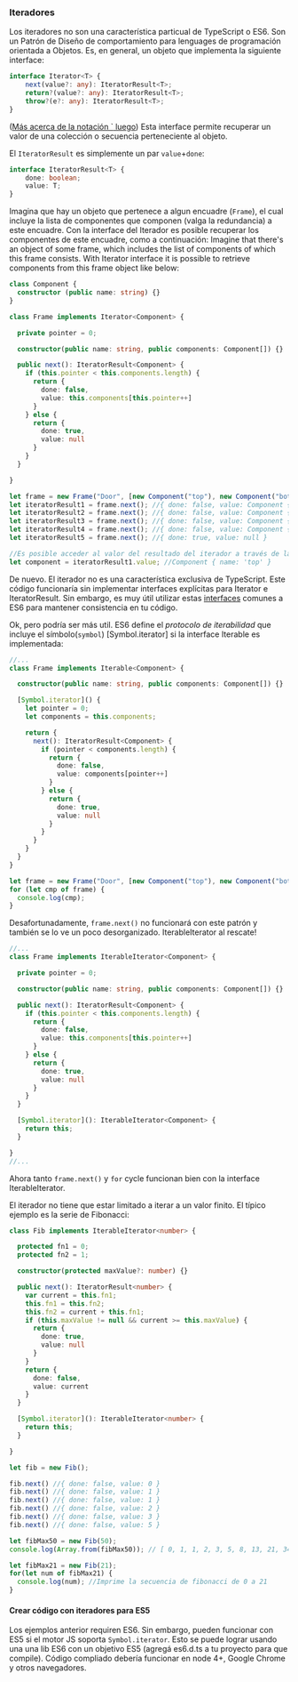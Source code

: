 ### Iteradores

Los iteradores no son una característica particual de TypeScript o ES6. Son un Patrón de Diseño de comportamiento para lenguages de programación orientada a Objetos. Es, en general, un objeto que implementa la siguiente interface:

```ts
interface Iterator<T> {
    next(value?: any): IteratorResult<T>;
    return?(value?: any): IteratorResult<T>;
    throw?(e?: any): IteratorResult<T>;
}
```
([Más acerca de la notación `<T> luego](./types/generics.html))
Esta interface permite recuperar un valor de una colección o secuencia perteneciente al objeto.

El `IteratorResult` es simplemente un par `value`+`done`:
```ts
interface IteratorResult<T> {
    done: boolean;
    value: T;
}
```

Imagina que hay un objeto que pertenece a algun encuadre (`Frame`), el cual incluye la lista de componentes que componen (valga la redundancia) a este encuadre. Con la interface del Iterador es posible recuperar los componentes de este encuadre, como a continuación: 
Imagine that there's an object of some frame, which includes the list of
components of which this frame consists. With Iterator interface it is possible
to retrieve components from this frame object like below:

```ts
class Component {
  constructor (public name: string) {}
}

class Frame implements Iterator<Component> {

  private pointer = 0;

  constructor(public name: string, public components: Component[]) {}

  public next(): IteratorResult<Component> {
    if (this.pointer < this.components.length) {
      return {
        done: false,
        value: this.components[this.pointer++]
      }
    } else {
      return {
        done: true,
        value: null
      }
    }
  }

}

let frame = new Frame("Door", [new Component("top"), new Component("bottom"), new Component("left"), new Component("right")]);
let iteratorResult1 = frame.next(); //{ done: false, value: Component { name: 'top' } }
let iteratorResult2 = frame.next(); //{ done: false, value: Component { name: 'bottom' } }
let iteratorResult3 = frame.next(); //{ done: false, value: Component { name: 'left' } }
let iteratorResult4 = frame.next(); //{ done: false, value: Component { name: 'right' } }
let iteratorResult5 = frame.next(); //{ done: true, value: null }

//Es posible acceder al valor del resultado del iterador a través de la propiedad value:
let component = iteratorResult1.value; //Component { name: 'top' }
```
De nuevo. El iterador no es una característica exclusiva de TypeScript. Este código funcionaría sin implementar interfaces explícitas para Iterator e IteratorResult. Sin embargo, es muy útil utilizar estas [interfaces](./types/interfaces.md) comunes a ES6 para mantener consistencia en tu código.

Ok, pero podría ser más util. ES6 define el *protocolo de iterabilidad* que incluye el símbolo(`symbol`) [Symbol.iterator] si la interface Iterable es implementada:

```ts
//...
class Frame implements Iterable<Component> {

  constructor(public name: string, public components: Component[]) {}

  [Symbol.iterator]() {
    let pointer = 0;
    let components = this.components;

    return {
      next(): IteratorResult<Component> {
        if (pointer < components.length) {
          return {
            done: false,
            value: components[pointer++]
          }
        } else {
          return {
            done: true,
            value: null
          }
        }
      }
    }
  }
}

let frame = new Frame("Door", [new Component("top"), new Component("bottom"), new Component("left"), new Component("right")]);
for (let cmp of frame) {
  console.log(cmp);
}
```

Desafortunadamente, `frame.next()` no funcionará con este patrón y también se lo ve un poco desorganizado. IterableIterator al rescate!
```ts
//...
class Frame implements IterableIterator<Component> {

  private pointer = 0;

  constructor(public name: string, public components: Component[]) {}

  public next(): IteratorResult<Component> {
    if (this.pointer < this.components.length) {
      return {
        done: false,
        value: this.components[this.pointer++]
      }
    } else {
      return {
        done: true,
        value: null
      }
    }
  }

  [Symbol.iterator](): IterableIterator<Component> {
    return this;
  }

}
//...
```
Ahora tanto `frame.next()` y `for` cycle funcionan bien con la interface IterableIterator.

El iterador no tiene que estar limitado a iterar a un valor finito. El típico ejemplo es la serie de Fibonacci:

```ts
class Fib implements IterableIterator<number> {

  protected fn1 = 0;
  protected fn2 = 1;

  constructor(protected maxValue?: number) {}

  public next(): IteratorResult<number> {
    var current = this.fn1;
    this.fn1 = this.fn2;
    this.fn2 = current + this.fn1;
    if (this.maxValue != null && current >= this.maxValue) {
      return {
        done: true,
        value: null
      } 
    } 
    return {
      done: false,
      value: current
    }
  }

  [Symbol.iterator](): IterableIterator<number> {
    return this;
  }

}

let fib = new Fib();

fib.next() //{ done: false, value: 0 }
fib.next() //{ done: false, value: 1 }
fib.next() //{ done: false, value: 1 }
fib.next() //{ done: false, value: 2 }
fib.next() //{ done: false, value: 3 }
fib.next() //{ done: false, value: 5 }

let fibMax50 = new Fib(50);
console.log(Array.from(fibMax50)); // [ 0, 1, 1, 2, 3, 5, 8, 13, 21, 34 ]

let fibMax21 = new Fib(21);
for(let num of fibMax21) {
  console.log(num); //Imprime la secuencia de fibonacci de 0 a 21
}
```

#### Crear código con iteradores para ES5
Los ejemplos anterior requiren ES6. Sin embargo, pueden funcionar con ES5 si el motor JS soporta `Symbol.iterator`. Esto se puede lograr usando una una lib ES6 con un objetivo ES5 (agregá es6.d.ts a tu proyecto para que compile). Código compliado debería funcionar en node 4+, Google Chrome y otros navegadores.
